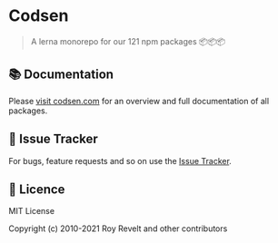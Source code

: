 # Codsen

> A lerna monorepo for our 121 npm packages 📦📦📦

## 📚 Documentation

Please [visit codsen.com](https://codsen.com/os/) for an overview and full documentation of all packages.

## 🐛 Issue Tracker

For bugs, feature requests and so on use the [Issue Tracker](https://todo.sr.ht/~royston/codsen-issue-tracker).

## 💼 Licence

MIT License

Copyright (c) 2010-2021 Roy Revelt and other contributors
